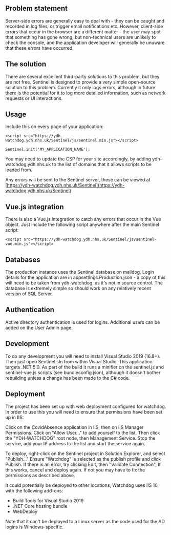 ## Problem statement ##

Server-side errors are generally easy to deal with - they can be caught and recorded in log files, or trigger email
notifications etc. However, client-side errors that occur in the browser are a different matter - the user may spot
that something has gone wrong, but non-technical users are unlikely to check the console, and the application 
developer will generally be unuware that these errors have occurred.

## The solution ##

There are several excellent third-party solutions to this problem, but they are not free. Sentinel is designed to
provide a very simple open-source solution to this problem.
Currently it only logs errors, although in future there is the potential for it to log more detailed information, such as network requests or UI interactions.

## Usage ##

Include this on every page of your application:

`<script src="https://ydh-watchdog.ydh.nhs.uk/Sentinel/js/sentinel.min.js"></script>`

`Sentinel.init('MY_APPLICATION_NAME');`

You may need to update the CSP for your site accordingly, by adding ydh-watchdog.ydh.nhs.uk to the list of domains
that it allows scripts to be loaded from.

Any errors will be sent to the Sentinel server, these can be viewed at [https://ydh-watchdog.ydh.nhs.uk/Sentinel](https://ydh-watchdog.ydh.nhs.uk/Sentinel)

## Vue.js integration ##

There is also a Vue.js integration to catch any errors that occur in the Vue object. Just include the following script
anywhere after the main Sentinel script:

`<script src="https://ydh-watchdog.ydh.nhs.uk/Sentinel/js/sentinel-vue.min.js"></script>`

## Databases ##

The production instance uses the Sentinel database on maildog. Login details for the application are in 
appsettings.Production.json - a copy of this will need to be taken from ydh-watchdog, as it's not in source control.
The database is extremely simple so should work on any relatively recent version of SQL Server.

## Authentication ##

Active directory authentication is used for logins. Additional users can be added on the User Admin page.

## Development ##

To do any development you will need to install Visual Studio 2019 (16.8+). Then just open Sentinel.sln from within 
Visual Studio. This application targets .NET 5.0.
As part of the build it runs a minifier on the sentinel.js and sentinel-vue.js scripts (see bundleconfig.json),
although it doesn't bother rebuilding unless a change has been made to the C# code.

## Deployment

The project has been set up with web deployment configured for watchdog. In order
to use this you will need to ensure that permissions have been set up in IIS:

Click on the CovidAbsence application in IIS, then on IIS Manager Permissions. 
Click on "Allow User..." to add yourself to the list. Then click the "YDH-WATCHDOG"
root node, then Management Service. Stop the service, add your IP address to the
list and start the service again.

To deploy, right-click on the Sentinel project in Solution Explorer, and select "Publish..."
Ensure "Watchdog" is selected as the publish profile and click Publish. If there is an error,
try clicking Edit, then "Validate Connection", If this works, cancel and deploy again.
If not you may have to fix the permissions as described above.

It could potentially be deployed to other locations, Watchdog uses IIS 10 with the following add-ons:
- Build Tools for Visual Studio 2019
- .NET Core hosting bundle
- WebDeploy

Note that it can't be deployed to a Linux server as the code used for the AD logins is Windows-specific.
